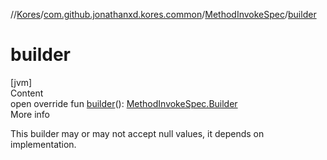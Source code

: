 //[Kores](../../index.md)/[com.github.jonathanxd.kores.common](../index.md)/[MethodInvokeSpec](index.md)/[builder](builder.md)



# builder  
[jvm]  
Content  
open override fun [builder](builder.md)(): [MethodInvokeSpec.Builder](-builder/index.md)  
More info  


This builder may or may not accept null values, it depends on implementation.

  



